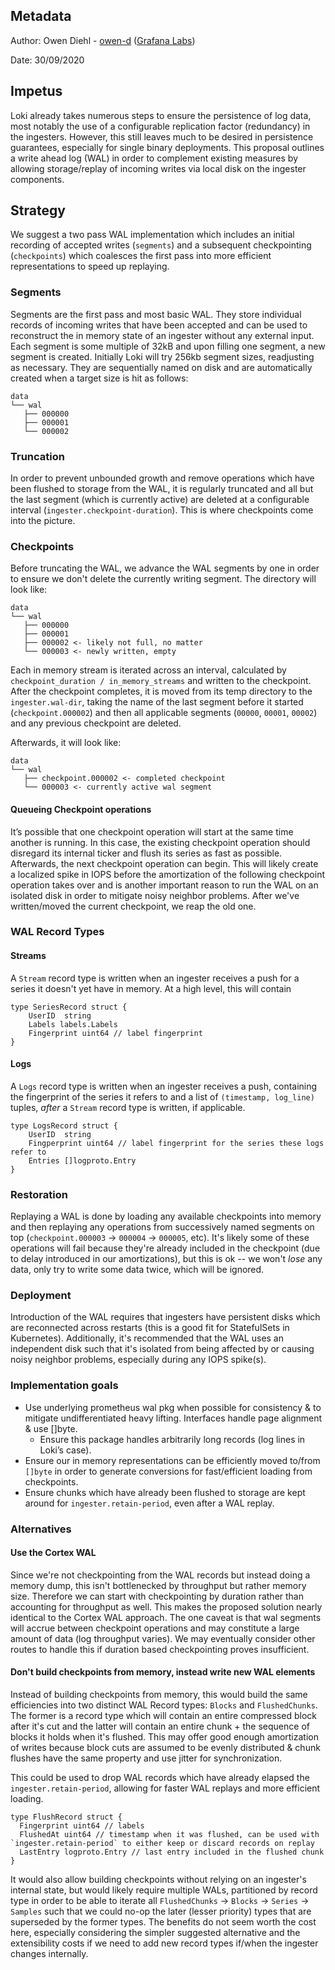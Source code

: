 ## Metadata

Author: Owen Diehl - [owen-d](https://github.com/owen-d) ([Grafana Labs](https://grafana.com/))

Date: 30/09/2020

## Impetus

Loki already takes numerous steps to ensure the persistence of log data, most notably the use of a configurable replication factor (redundancy) in the ingesters. However, this still leaves much to be desired in persistence guarantees, especially for single binary deployments. This proposal outlines a write ahead log (WAL) in order to complement existing measures by allowing storage/replay of incoming writes via local disk on the ingester components.

## Strategy

We suggest a two pass WAL implementation which includes an initial recording of accepted writes (`segments`) and a subsequent checkpointing (`checkpoints`) which coalesces the first pass into more efficient representations to speed up replaying.

### Segments

Segments are the first pass and most basic WAL. They store individual records of incoming writes that have been accepted and can be used to reconstruct the in memory state of an ingester without any external input. Each segment is some multiple of 32kB and upon filling one segment, a new segment is created. Initially Loki will try 256kb segment sizes, readjusting as necessary. They are sequentially named on disk and are automatically created when a target size is hit as follows:

```
data
└── wal
   ├── 000000
   ├── 000001
   └── 000002
```

### Truncation

In order to prevent unbounded growth and remove operations which have been flushed to storage from the WAL, it is regularly truncated and all but the last segment (which is currently active) are deleted at a configurable interval (`ingester.checkpoint-duration`). This is where checkpoints come into the picture.

### Checkpoints

Before truncating the WAL, we advance the WAL segments by one in order to ensure we don't delete the currently writing segment. The directory will look like:

```
data
└── wal
   ├── 000000
   ├── 000001
   ├── 000002 <- likely not full, no matter
   └── 000003 <- newly written, empty
```

Each in memory stream is iterated across an interval, calculated by `checkpoint_duration / in_memory_streams` and written to the checkpoint. After the checkpoint completes, it is moved from its temp directory to the `ingester.wal-dir`, taking the name of the last segment before it started (`checkpoint.000002`) and then all applicable segments (`00000`, `00001`, `00002`) and any previous checkpoint are deleted.

Afterwards, it will look like:

```
data
└── wal
   ├── checkpoint.000002 <- completed checkpoint
   └── 000003 <- currently active wal segment
```

#### Queueing Checkpoint operations

It’s possible that one checkpoint operation will start at the same time another is running. In this case, the existing checkpoint operation should disregard its internal ticker and flush its series as fast as possible. Afterwards, the next checkpoint operation can begin. This will likely create a localized spike in IOPS before the amortization of the following checkpoint operation takes over and is another important reason to run the WAL on an isolated disk in order to mitigate noisy neighbor problems. After we've written/moved the current checkpoint, we reap the old one.

### WAL Record Types

#### Streams

A `Stream` record type is written when an ingester receives a push for a series it doesn't yet have in memory. At a high level, this will contain
```golang
type SeriesRecord struct {
	UserID  string
	Labels labels.Labels
	Fingerprint uint64 // label fingerprint
}
```

#### Logs

A `Logs` record type is written when an ingester receives a push, containing the fingerprint of the series it refers to and a list of `(timestamp, log_line)` tuples, _after_ a `Stream` record type is written, if applicable.
```golang
type LogsRecord struct {
	UserID  string
	Fingperprint uint64 // label fingerprint for the series these logs refer to
	Entries []logproto.Entry
}
```

### Restoration

Replaying a WAL is done by loading any available checkpoints into memory and then replaying any operations from successively named segments on top (`checkpoint.000003` -> `000004` -> `000005`, etc). It's likely some of these operations will fail because they're already included in the checkpoint (due to delay introduced in our amortizations), but this is ok -- we won't _lose_ any data, only try to write some data twice, which will be ignored.

### Deployment

Introduction of the WAL requires that ingesters have persistent disks which are reconnected across restarts (this is a good fit for StatefulSets in Kubernetes). Additionally, it's recommended that the WAL uses an independent disk such that it's isolated from being affected by or causing noisy neighbor problems, especially during any IOPS spike(s).

### Implementation goals

- Use underlying prometheus wal pkg when possible for consistency & to mitigate undifferentiated heavy lifting. Interfaces handle page alignment & use []byte.
  - Ensure this package handles arbitrarily long records (log lines in Loki’s case).
- Ensure our in memory representations can be efficiently moved to/from `[]byte` in order to generate conversions for fast/efficient loading from checkpoints.
- Ensure chunks which have already been flushed to storage are kept around for `ingester.retain-period`, even after a WAL replay.

### Alternatives

#### Use the Cortex WAL

Since we're not checkpointing from the WAL records but instead doing a memory dump, this isn't bottlenecked by throughput but rather memory size. Therefore we can start with checkpointing by duration rather than accounting for throughput as well. This makes the proposed solution nearly identical to the Cortex WAL approach. The one caveat is that wal segments will accrue between checkpoint operations and may constitute a large amount of data (log throughput varies). We may eventually consider other routes to handle this if duration based checkpointing proves insufficient.

#### Don't build checkpoints from memory, instead write new WAL elements

Instead of building checkpoints from memory, this would build the same efficiencies into two distinct WAL Record types: `Blocks` and `FlushedChunks`. The former is a record type which will contain an entire compressed block after it's cut and the latter will contain an entire chunk + the sequence of blocks it holds when it's flushed. This may offer good enough amortization of writes because block cuts are assumed to be evenly distributed & chunk flushes have the same property and use jitter for synchronization.

This could be used to drop WAL records which have already elapsed the `ingester.retain-period`, allowing for faster WAL replays and more efficient loading.
```golang
type FlushRecord struct {
  Fingerprint uint64 // labels
  FlushedAt uint64 // timestamp when it was flushed, can be used with `ingester.retain-period` to either keep or discard records on replay
  LastEntry logproto.Entry // last entry included in the flushed chunk
}
```

It would also allow building checkpoints without relying on an ingester's internal state, but would likely require multiple WALs, partitioned by record type in order to be able to iterate all `FlushedChunks` -> `Blocks` -> `Series` -> `Samples` such that we could no-op the later (lesser priority) types that are superseded by the former types. The benefits do not seem worth the cost here, especially considering the simpler suggested alternative and the extensibility costs if we need to add new record types if/when the ingester changes internally.
